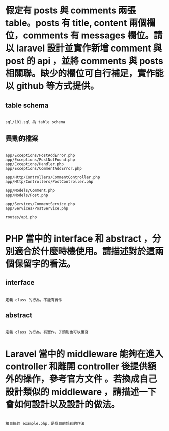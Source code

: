 # 假定有 posts 與 comments 兩張 table。posts 有 title, content 兩個欄位，comments 有 messages 欄位。請以 laravel 設計並實作新增 comment 與 post 的 api ，並將 comments 與 posts 相關聯。缺少的欄位可自行補足，實作能以 github 等方式提供。

## table schema

```

sql/101.sql 為 table schema

```

## 異動的檔案

```

app/Exceptions/PostAddError.php
app/Exceptions/PostNotFound.php
app/Exceptions/Handler.php
app/Exceptions/CommentAddError.php

app/Http/Controllers/CommentController.php
app/Http/Controllers/PostController.php

app/Models/Comment.php
app/Models/Post.php

app/Services/CommentService.php
app/Services/PostService.php

routes/api.php

```

# PHP 當中的 interface 和 abstract ，分別適合於什麼時機使用。請描述對於這兩個保留字的看法。

## interface

```

定義 class 的行為，不能有實作

```

## abstract

```

定義 class 的行為，有實作，子類別也可以覆寫

```

# Laravel 當中的 middleware 能夠在進入 controller 和離開 controller 後提供額外的操作，參考官方文件 。若換成自己設計類似的 middleware ，請描述一下會如何設計以及設計的做法。

```

根目錄的 example.php，是我目前想到的作法 

```
